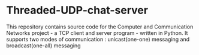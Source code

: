 # Threaded-UDP-chat-server
This repository contains source code for the Computer and Communication Networks project - a TCP client and server program - written in Python. It supports two modes of communication : unicast(one-one) messaging and broadcast(one-all) messaging 
